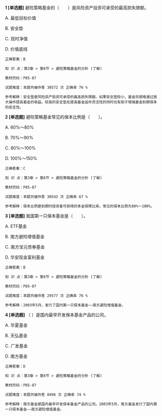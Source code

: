 **1 [单选题]** 避险策略基金的（&emsp;&emsp;）是风险资产投资可承受的最高损失限额。

A. 最低目标价值

B. 安全垫

C. 现时净值

D. 价值底线

```
正确答案：B

知 识 点：第3章 > 第6节 > 避险策略基金的分析 (了解)

教材页码：P85-87

试题难度：本题共被作答 30572 次 正确率 76 %

参考解释：安全垫是风险资产投资可承受的最高损失限额。如果安全垫较小，基金将很难通过放大操作提高基金的收益。较高的安全垫在提高基金运作灵活性的同时也有助于增强基金到期保本的安全性。
```


**2 [单选题]** 避险策略基金常见的保本比例是（&emsp;&emsp;）。

A. 60%～80%

B. 70%～90%

C. 80%～100%

D. 100%～150%

```
正确答案：C

知 识 点：第3章 > 第6节 > 避险策略基金的分析 (了解)

教材页码：P85-87

试题难度：本题共被作答 30543 次 正确率 67 %

参考解释：保本比例是到期时投资者可获得的本金保障比率。常见的保本比例为80%～100%。
```


**3 [单选题]** 我国第一只保本基金是（&emsp;&emsp;）。

A. ETF基金

B. 南方避险增值基金

C. 南方宝元债券基金

D. 华安现金富利基金

```
正确答案：B

知 识 点：第3章 > 第6节 > 避险策略基金的分析 (了解)

教材页码：P85-87

试题难度：本题共被作答 29577 次 正确率 76 %

参考解释：2003年5月，发行了国内第一只保本基金——南方避险增值基金。
```


**4 [单选题]** （       ）是国内最早开发保本基金产品的公司。

A. 华夏基金

B. 天弘基金

C. 广发基金

D. 南方基金

```
正确答案：D

知 识 点：第3章 > 第6节 > 避险策略基金的分析 (了解)

教材页码：P85-87

试题难度：本题共被作答 8496 次 正确率 74 %

参考解释：南方基金是国内最早开发保本基金产品的公司。2003年5月，南方基金发行了国内第一只保本基金——南方避险增值基金。
```

